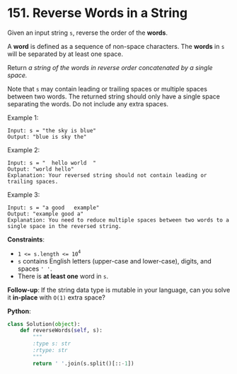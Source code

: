 # 151. Reverse Words in a String

Given an input string `s`, reverse the order of the __words__.

A __word__ is defined as a sequence of non-space characters. The __words__ in `s` will be separated by at least one space.

Return _a string of the words in reverse order concatenated by a single space._

Note that `s` may contain leading or trailing spaces or multiple spaces between two words. The returned string should only have a single space separating the words. Do not include any extra spaces.

Example 1:
```
Input: s = "the sky is blue"
Output: "blue is sky the"
```
Example 2:
```
Input: s = "  hello world  "
Output: "world hello"
Explanation: Your reversed string should not contain leading or trailing spaces.
```
Example 3:
```
Input: s = "a good   example"
Output: "example good a"
Explanation: You need to reduce multiple spaces between two words to a single space in the reversed string.
```

__Constraints__:

* `1 <= s.length <= 10`<sup>`4`</sup>
* `s` contains English letters (upper-case and lower-case), digits, and spaces `' '`.
* There is __at least one__ word in `s`.

__Follow-up__: If the string data type is mutable in your language, can you solve it __in-place__ with `O(1)` extra space?

__Python__:
```python
class Solution(object):
    def reverseWords(self, s):
        """
        :type s: str
        :rtype: str
        """
        return ' '.join(s.split()[::-1])
```